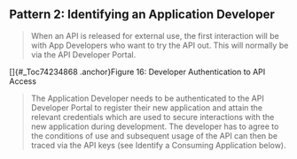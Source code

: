 <!-- order:9 -->
## Pattern 2: Identifying an Application Developer 

> When an API is released for external use, the first interaction will
> be with App Developers who want to try the API out. This will normally
> be via the API Developer Portal.


[]{#_Toc74234868 .anchor}Figure 16: Developer Authentication to API
Access

> The Application Developer needs to be authenticated to the API
> Developer Portal to register their new application and attain the
> relevant credentials which are used to secure interactions with the
> new application during development. The developer has to agree to the
> conditions of use and subsequent usage of the API can then be traced
> via the API keys (see Identify a Consuming Application below).
